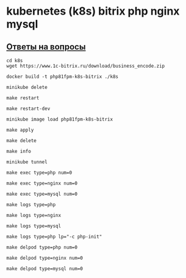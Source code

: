 # kubernetes (k8s) bitrix php nginx mysql

## [Ответы на вопросы](https://github.com/mizuhomizuho/kubernetes-k8s-bitrix-php-nginx-mysql/blob/master/Result.odt)

```shell
cd k8s
wget https://www.1c-bitrix.ru/download/business_encode.zip
```
```shell
docker build -t php81fpm-k8s-bitrix ./k8s
```
```shell
minikube delete
```
```shell
make restart
```
```shell
make restart-dev
```
```shell
minikube image load php81fpm-k8s-bitrix
```
```shell
make apply
```
```shell
make delete
```
```shell
make info
```
```shell
minikube tunnel
```
```shell
make exec type=php num=0
```
```shell
make exec type=nginx num=0
```
```shell
make exec type=mysql num=0
```
```shell
make logs type=php
```
```shell
make logs type=nginx
```
```shell
make logs type=mysql
```
```shell
make logs type=php lp="-c php-init"
```
```shell
make delpod type=php num=0
```
```shell
make delpod type=nginx num=0
```
```shell
make delpod type=mysql num=0
```